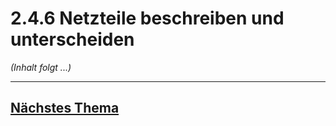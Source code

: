# 2.4.6 Netzteile beschreiben und unterscheiden

*(Inhalt folgt ...)*


---

## [Nächstes Thema](./2.4.7_Grafikkarten_beschreiben_und_unterscheiden.md)